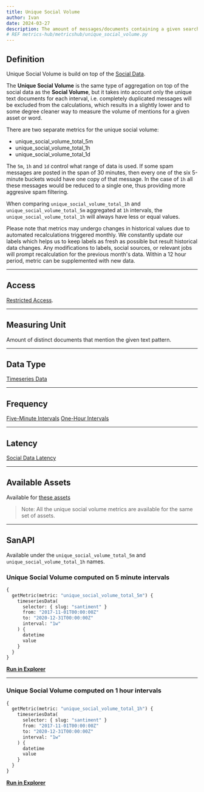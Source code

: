 ```yaml
---
title: Unique Social Volume
author: Ivan
date: 2024-03-27
description: The amount of messages/documents containing a given search term without spam
# REF metrics-hub/metricshub/unique_social_volume.py
---
```


## Definition

Unique Social Volume is build on top of the [Social Data](/metrics/details/social-data).

The **Unique Social Volume** is the same type of aggregation on top of the
social data as the **Social Volume**, but it takes into account only the unique
text documents for each interval, i.e. completely duplicated messages will be
excluded from the calculations, which results in a slightly lower and to some
degree cleaner way to measure the volume of mentions for a given asset or word.

There are two separate metrics for the unique social volume:

- unique_social_volume_total_5m
- unique_social_volume_total_1h
- unique_social_volume_total_1d

The `5m`, `1h` and `1d` control what range of data is used. If some spam messages are
posted in the span of 30 minutes, then every one of the six  5-minute buckets would have
one copy of that message. In the case of `1h` all these messages would be reduced
to a single one, thus providing more aggresive spam filtering.

When comparing `unique_social_volume_total_1h` and
`unique_social_volume_total_5m` aggregated at `1h` intervals, the
`unique_social_volume_total_1h` will always have less or equal values.

Please note that metrics may undergo changes in historical values due to automated recalculations triggered monthly. We constantly update our labels which helps us to keep labels as fresh as possible but result historical data changes. Any modifications to labels, social sources, or relevant jobs will prompt recalculation for the previous month's data. Within a 12 hour period, metric can be supplemented with new data.

---

## Access

[Restricted Access](/metrics/details/access#restricted-access).

---

## Measuring Unit

Amount of distinct documents that mention the given text pattern.

---

## Data Type

[Timeseries Data](/metrics/details/data-type#timeseries-data)

---

## Frequency

[Five-Minute Intervals](/metrics/details/frequency#five-minute-frequency)
[One-Hour Intervals](/metrics/details/frequency#hourly-frequency)

---

## Latency

[Social Data Latency](/metrics/details/latency#social-data-latency)

---

## Available Assets

Available for [these assets](<https://api.santiment.net/graphiql?variables=&query=%7B%0A%20%20getMetric(metric%3A%20%22unique_social_volume_5m%22)%20%7B%0A%20%20%20%20metadata%20%7B%0A%20%20%20%20%20%20availableSlugs%0A%20%20%20%20%7D%0A%20%20%7D%0A%7D%0A>)

> Note: All the unique social volume metrics are available for the same set of assets.

---

## SanAPI

Available under the `unique_social_volume_total_5m` and `unique_social_volume_total_1h`
names.

### Unique Social Volume computed on 5 minute intervals

```graphql
{
  getMetric(metric: "unique_social_volume_total_5m") {
    timeseriesData(
      selector: { slug: "santiment" }
      from: "2017-11-01T00:00:00Z"
      to: "2020-12-31T00:00:00Z"
      interval: "1w"
    ) {
      datetime
      value
    }
  }
}
```

**[Run in Explorer](<https://api.santiment.net/graphiql?query=%7B%0A%20%20getMetric(metric%3A%20%22unique_social_volume_total_5m%22)%20%7B%0A%20%20%20%20timeseriesData(%0A%20%20%20%20%20%20selector%3A%20%7B%20slug%3A%20%22santiment%22%20%7D%0A%20%20%20%20%20%20from%3A%20%222017-11-01T00%3A00%3A00Z%22%0A%20%20%20%20%20%20to%3A%20%222020-12-31T00%3A00%3A00Z%22%0A%20%20%20%20%20%20interval%3A%20%221w%22%0A%20%20%20%20)%20%7B%0A%20%20%20%20%20%20datetime%0A%20%20%20%20%20%20value%0A%20%20%20%20%7D%0A%20%20%7D%0A%7D>)**

---

### Unique Social Volume computed on 1 hour intervals

```graphql
{
  getMetric(metric: "unique_social_volume_total_1h") {
    timeseriesData(
      selector: { slug: "santiment" }
      from: "2017-11-01T00:00:00Z"
      to: "2020-12-31T00:00:00Z"
      interval: "1w"
    ) {
      datetime
      value
    }
  }
}
```

**[Run in Explorer](https://api.santiment.net/graphiql?query=%7B%0A%20%20getMetric(metric%3A%20%22unique_social_volume_total_1h%22)%20%7B%0A%20%20%20%20timeseriesData(%0A%20%20%20%20%20%20selector%3A%20%7B%20slug%3A%20%22santiment%22%20%7D%0A%20%20%20%20%20%20from%3A%20%222017-11-01T00%3A00%3A00Z%22%0A%20%20%20%20%20%20to%3A%20%222020-12-31T00%3A00%3A00Z%22%0A%20%20%20%20%20%20interval%3A%20%221w%22%0A%20%20%20%20)%20%7B%0A%20%20%20%20%20%20datetime%0A%20%20%20%20%20%20value%0A%20%20%20%20%7D%0A%20%20%7D%0A%7D)**
